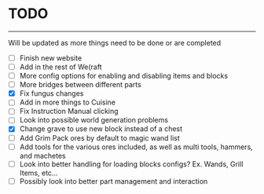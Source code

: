 # TODO
---

Will be updated as more things need to be done or are completed

- [ ] Finish new website
- [ ] Add in the rest of We(raft
- [ ] More config options for enabling and disabling items and blocks
- [ ] More bridges between different parts
- [X] Fix fungus changes
- [ ] Add in more things to Cuisine
- [ ] Fix Instruction Manual clicking
- [ ] Look into possible world generation problems
- [X] Change grave to use new block instead of a chest
- [ ] Add Grim Pack ores by default to magic wand list
- [ ] Add tools for the various ores included, as well as multi tools, hammers, and machetes
- [ ] Look into better handling for loading blocks configs? Ex. Wands, Grill Items, etc...
- [ ] Possibly look into better part management and interaction